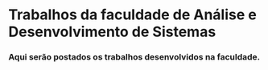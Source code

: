 <h1>Trabalhos da faculdade de Análise e Desenvolvimento de Sistemas</h1>
<h3>Aqui serão postados os trabalhos desenvolvidos na faculdade.</h3>
